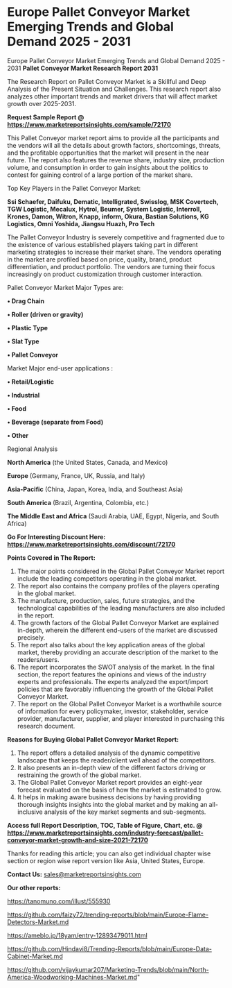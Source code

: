 # Europe Pallet Conveyor Market Emerging Trends and Global Demand 2025 - 2031
Europe Pallet Conveyor Market Emerging Trends and Global Demand 2025 - 2031
<strong>Pallet Conveyor Market Research Report 2031</strong>

The Research Report on Pallet Conveyor Market is a Skillful and Deep Analysis of the Present Situation and Challenges. This research report also analyzes other important trends and market drivers that will affect market growth over 2025-2031.

<strong>Request Sample Report @ <a href=https://www.marketreportsinsights.com/sample/72170>https://www.marketreportsinsights.com/sample/72170</a></strong>

This Pallet Conveyor market report aims to provide all the participants and the vendors will all the details about growth factors, shortcomings, threats, and the profitable opportunities that the market will present in the near future. The report also features the revenue share, industry size, production volume, and consumption in order to gain insights about the politics to contest for gaining control of a large portion of the market share.

Top Key Players in the Pallet Conveyor Market:

<strong>Ssi Schaefer, Daifuku, Dematic, Intelligrated, Swisslog, MSK Covertech, TGW Logistic, Mecalux, Hytrol, Beumer, System Logistic, Interroll, Krones, Damon, Witron, Knapp, inform, Okura, Bastian Solutions, KG Logistics, Omni Yoshida, Jiangsu Huazh, Pro Tech</strong>

The Pallet Conveyor Industry is severely competitive and fragmented due to the existence of various established players taking part in different marketing strategies to increase their market share. The vendors operating in the market are profiled based on price, quality, brand, product differentiation, and product portfolio. The vendors are turning their focus increasingly on product customization through customer interaction.

Pallet Conveyor Market Major Types are:

<strong>• Drag Chain

• Roller (driven or gravity)

• Plastic Type

• Slat Type

• Pallet Conveyor</strong>

Market Major end-user applications :

<strong>• Retail/Logistic

• Industrial

• Food

• Beverage (separate from Food)

• Other</strong>

Regional Analysis

</u><strong><b>North America</b></strong> (the United States, Canada, and Mexico)

<strong><b>Europe </b></strong>(Germany, France, UK, Russia, and Italy)

<strong><b>Asia-Pacific</b></strong> (China, Japan, Korea, India, and Southeast Asia)

<strong><b>South America</b></strong> (Brazil, Argentina, Colombia, etc.)

<strong><b>The Middle East and Africa</b></strong> (Saudi Arabia, UAE, Egypt, Nigeria, and South Africa)

<strong>Go For Interesting Discount Here: <a href=https://www.marketreportsinsights.com/discount/72170>https://www.marketreportsinsights.com/discount/72170</a></strong>

<strong>Points Covered in The Report:</strong>
<ol>
  <li>The major points considered in the Global Pallet Conveyor Market report include the leading competitors operating in the global market.</li>
  <li>The report also contains the company profiles of the players operating in the global market.</li>
  <li>The manufacture, production, sales, future strategies, and the technological capabilities of the leading manufacturers are also included in the report.</li>
  <li>The growth factors of the Global Pallet Conveyor Market are explained in-depth, wherein the different end-users of the market are discussed precisely.</li>
  <li>The report also talks about the key application areas of the global market, thereby providing an accurate description of the market to the readers/users.</li>
  <li>The report incorporates the SWOT analysis of the market. In the final section, the report features the opinions and views of the industry experts and professionals. The experts analyzed the export/import policies that are favorably influencing the growth of the Global Pallet Conveyor Market.</li>
  <li>The report on the Global Pallet Conveyor Market is a worthwhile source of information for every policymaker, investor, stakeholder, service provider, manufacturer, supplier, and player interested in purchasing this research document.</li>
</ol>
<strong>Reasons for Buying Global Pallet Conveyor Market Report:</strong>

<ol>
  <li>The report offers a detailed analysis of the dynamic competitive landscape that keeps the reader/client well ahead of the competitors.</li>
  <li>It also presents an in-depth view of the different factors driving or restraining the growth of the global market.</li>
  <li>The Global Pallet Conveyor Market report provides an eight-year forecast evaluated on the basis of how the market is estimated to grow.</li>
  <li>It helps in making aware business decisions by having providing thorough insights insights into the global market and by making an all-inclusive analysis of the key market segments and sub-segments.</li>
</ol>
<strong>Access full Report Description, TOC, Table of Figure, Chart, etc. @ <a href=https://www.marketreportsinsights.com/industry-forecast/pallet-conveyor-market-growth-and-size-2021-72170>https://www.marketreportsinsights.com/industry-forecast/pallet-conveyor-market-growth-and-size-2021-72170</a></strong>


Thanks for reading this article; you can also get individual chapter wise section or region wise report version like Asia, United States, Europe.

<strong>Contact Us:</strong>
sales@marketreportsinsights.com

<strong>Our other reports:</strong>

<a href=https://tanomuno.com/illust/555930>https://tanomuno.com/illust/555930</a>

<a href=https://github.com/faizy72/trending-reports/blob/main/Europe-Flame-Detectors-Market.md>https://github.com/faizy72/trending-reports/blob/main/Europe-Flame-Detectors-Market.md</a>

<a href=https://ameblo.jp/18yam/entry-12893479011.html>https://ameblo.jp/18yam/entry-12893479011.html</a>

<a href=https://github.com/Hindavi8/Trending-Reports/blob/main/Europe-Data-Cabinet-Market.md>https://github.com/Hindavi8/Trending-Reports/blob/main/Europe-Data-Cabinet-Market.md</a>

<a href=https://github.com/vijaykumar207/Marketing-Trends/blob/main/North-America-Woodworking-Machines-Market.md>https://github.com/vijaykumar207/Marketing-Trends/blob/main/North-America-Woodworking-Machines-Market.md</a>"

